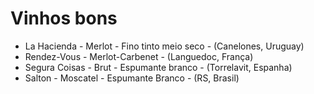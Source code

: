 # Vinhos bons

- La Hacienda - Merlot - Fino tinto meio seco - (Canelones, Uruguay)
- Rendez-Vous - Merlot-Carbenet - (Languedoc, França)
- Segura Coisas - Brut - Espumante branco - (Torrelavit, Espanha)
- Salton - Moscatel - Espumante Branco - (RS, Brasil)
